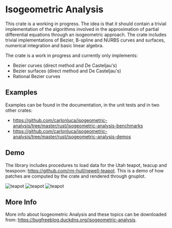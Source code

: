 # Isogeometric Analysis

This crate is a working in progress. The idea is that it should contain a trivial implementation of the algorithms involved in the approximation of partial differential equations through an isogeometric approach. The crate includes trivial implementations of Bezier, B-spline and NURBS curves and surfaces, numerical integration and basic linear algebra.

The crate is a work in progress and currently only implements:

* Bezier curves (direct method and De Casteljau's)
* Bezier surfaces (direct method and De Casteljau's)
* Rational Bezier curves

## Examples

Examples can be found in the documentation, in the unit tests and in two other crates:

* https://github.com/carlonluca/isogeometric-analysis/tree/master/rust/isogeometric-analysis-benchmarks
* https://github.com/carlonluca/isogeometric-analysis/tree/master/rust/isogeometric-analysis-demos

## Demo

The library includes procedures to load data for the Utah teapot, teacup and teaspoon: https://github.com/rm-hull/newell-teapot. This is a demo of how patches are computed by the crate and rendered through gnuplot.

![teapot](https://github.com/carlonluca/isogeometric-analysis/raw/master/rust/isogeometric-analysis/images/bezier_teapot.png)
![teapot](https://github.com/carlonluca/isogeometric-analysis/raw/master/rust/isogeometric-analysis/images/bezier_teacup.png)
![teapot](https://github.com/carlonluca/isogeometric-analysis/raw/master/rust/isogeometric-analysis/images/bezier_teaspoon.png)

## More Info

More info about Isogeometric Analysis and these topics can be downloaded from: https://bugfreeblog.duckdns.org/isogeometric-analysis.